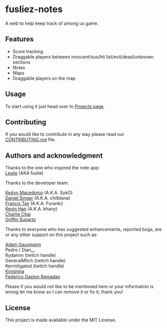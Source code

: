 # fusliez-notes

A web to help keep track of among us game.

## Features

- Score tracking
- Draggable players between innocent/sus/hit list/evil/dead/unknown sections
- Notes
- Maps
- Draggable players on the map

## Usage

To start using it just head over to [Projects page](https://kedyn.github.io/fusliez-notes/).

## Contributing

If you would like to contribute in any way please read our
[CONTRIBUTING.md](CONTRIBUTING.md) file.

## Authors and acknowledgment

Thanks to the one who inspired the note app:  
[Leslie](https://www.twitch.tv/fuslie) (AKA fuslie)

Thanks to the developer team:

[Kedyn Macedonio](https://github.com/Kedyn) (A.K.A. SykO)  
[Daniel Singer](https://github.com/chilblane) (A.K.A. chilblane)  
[Francis Tse](https://github.com/francistse23) (A.K.A. Furanki)  
[Kevin Han](https://github.com/kevinydhan) (A.K.A. khany)  
[Charlie Chai](https://github.com/charlie-808)  
[Griffin Suparto](https://github.com/Viou)

Thanks to everyone who has suggested enhancements, reported bugs, are or any
other support on this project such as:

[Adam Gausmann](https://github.com/agausmann)  
Pedro / Dian\_\_  
Rydannn (twitch handle)  
GeneralMitch (twitch handle)  
Kermitigated (twitch handle)  
[Kinishina](https://github.com/Kinishina)  
[Federico Gaston Ramadan](https://github.com/federamadan)

Please if you would not like to be mentioned here or your information is wrong
let me know so I can remove it or fix it, thank you!

## License

This project is made available under the MIT License.
